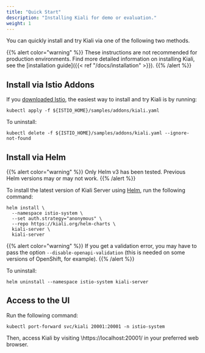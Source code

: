 ```yaml
---
title: "Quick Start"
description: "Installing Kiali for demo or evaluation."
weight: 1
---
```


You can quickly install and try Kiali via one of the following two methods.

{{% alert color="warning" %}}
These instructions are not recommended for production environments. Find more detailed information on installing Kiali,
see the [installation guide]({{< ref "/docs/installation" >}}).
{{% /alert %}}

## Install via Istio Addons

If you [downloaded Istio](https://istio.io/latest/docs/setup/getting-started/#download), the easiest way to install and try Kiali is by running:

```
kubectl apply -f ${ISTIO_HOME}/samples/addons/kiali.yaml
```

To uninstall:

```
kubectl delete -f ${ISTIO_HOME}/samples/addons/kiali.yaml --ignore-not-found
```

## Install via Helm 

{{% alert color="warning" %}}
Only Helm v3 has been tested. Previous Helm versions may or may not work.
{{% /alert %}}

To install the latest version of Kiali Server using [Helm](https://helm.sh/), run the following command:

```
helm install \
  --namespace istio-system \
  --set auth.strategy="anonymous" \
  --repo https://kiali.org/helm-charts \
  kiali-server \
  kiali-server
```

{{% alert color="warning" %}}
If you get a validation error, you may have to pass the option `--disable-openapi-validation` (this is needed on some versions of OpenShift, for example).
{{% /alert %}}

To uninstall:

```
helm uninstall --namespace istio-system kiali-server
```

## Access to the UI

Run the following command:

```
kubectl port-forward svc/kiali 20001:20001 -n istio-system
```

Then, access Kiali by visiting \https://localhost:20001/ in your preferred web browser.


